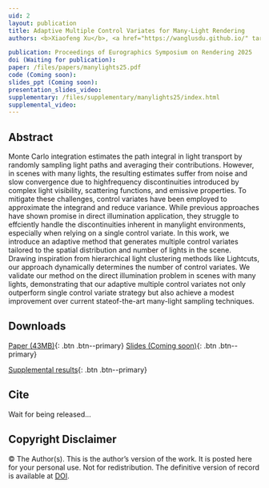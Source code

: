 ```yaml
---
uid: 2
layout: publication
title: Adaptive Multiple Control Variates for Many-Light Rendering
authors: <b>Xiaofeng Xu</b>, <a href="https://wanglusdu.github.io/" target="_blank">Lu Wang</a>

publication: Proceedings of Eurographics Symposium on Rendering 2025
doi (Waiting for publication):   
paper: /files/papers/manylights25.pdf
code (Coming soon):  
slides_ppt (Coming soon):
presentation_slides_video: 
supplementary: /files/supplementary/manylights25/index.html
supplemental_video:
---
```


## Abstract

Monte Carlo integration estimates the path integral in light transport by randomly sampling light paths and averaging their contributions. However, in scenes with many lights, the resulting estimates suffer from noise and slow convergence due to highfrequency discontinuities introduced by complex light visibility, scattering functions, and emissive properties. To mitigate these challenges, control variates have been employed to approximate the integrand and reduce variance. While previous approaches have shown promise in direct illumination application, they struggle to effciently handle the discontinuities inherent in manylight environments, especially when relying on a single control variate. In this work, we introduce an adaptive method that generates multiple control variates tailored to the spatial distribution and number of lights in the scene. Drawing inspiration from hierarchical light clustering methods like Lightcuts, our approach dynamically determines the number of control variates. We validate our method on the direct illumination problem in scenes with many lights, demonstrating that our adaptive multiple control variates not only outperform single control variate strategy but also achieve a modest improvement over current stateof-the-art many-light sampling techniques.

## Downloads

[Paper (43MB)]({{page.paper}}){: .btn .btn--primary}
[Slides (Coming soon)]({{page.slides_ppt}}){: .btn .btn--primary}
<!--[Presentation slides video (45MB)]({{page.presentation_slides_video}}){: .btn .btn--primary} -->
[Supplemental results]({{page.supplementary}}){: .btn .btn--primary}
<!--[Supplemental video (629MB)]({{page.supplemental_video}}){: .btn .btn--primary}-->



## Cite
Wait for being released...

## Copyright Disclaimer
© The Author(s). This is the author’s version of the work. It is posted here for your personal use. Not for redistribution. The definitive version of record is available at <a href="{{page.doi}}">DOI</a>.
